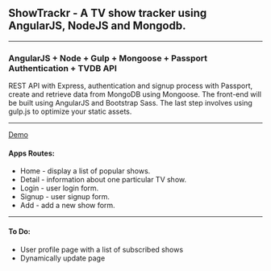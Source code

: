 ## ShowTrackr - A TV show tracker using AngularJS, NodeJS and Mongodb.

---
### AngularJS + Node + Gulp + Mongoose + Passport Authentication + TVDB API

REST API with Express, authentication and signup process with Passport, create and retrieve data from MongoDB using Mongoose. The front-end will be built using AngularJS and Bootstrap Sass. The last step involves using gulp.js to optimize your static assets.

---
[Demo](https://showtrackrdemo.herokuapp.com/)

#### Apps Routes:
* Home - display a list of popular shows.
* Detail - information about one particular TV show.
* Login - user login form.
* Signup - user signup form.
* Add - add a new show form.

---
#### To Do:
* User profile page with a list of subscribed shows
* Dynamically update page <title> on each route
* Create a personalized calendar view with subscribed shows
* Create a calendar view that displays every show (time, date, network, episode overview)
* Display a show’s episodes in Bootstrap Tabs, grouped by seasons
* Text message notifications
* Customizable alert time (2 hours in advance, 1 day in advance, etc.)
* Add an admin role; only admins can add new TV shows
* Display Twitter feed for each TV show
* Create an AngularJS service for fetching and displaying latest news and gossip about a TV show
* Resize thumbnails via sharp and optimize via gulp-imagemin then upload to Amazon S3
* Add Redis database as a caching layer
* Explore token-based authentication
* Live validation of email availability during user signup

---
#### Optimization - To Do List
** DONE: **
* Concatenate and minify the scripts
* Minify the stylesheet
* Cache AngularJS templates
* Removing unused CSS
* Enable gzip compression
* Enable static assets caching

** To be working on: **
* not necessary for us to retrieve information about every single episode of every show because we don’t see it until we view the detail page of that show.

* Currently storing images as Base64 strings that are are fairly large in size and resolution (680 x 1000), not cached, not optimized.

* Put Redis database in front of the MongoDB for caching?  Couchbase database which seems to combine the best of both worlds. Couchbase seems to replace Redis, MongoDB and Riak all togther.

API : [TheTVDB.com API](http://thetvdb.com/)
---

** Origin: **
[Awesome Author](https://github.com/sahat) |
[Awesome tutorial](http://sahatyalkabov.com/create-a-tv-show-tracker-using-angularjs-nodejs-and-mongodb/) |
[Github repo](https://github.com/sahat/tvshow-tracker)
